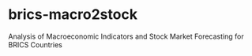 # brics-macro2stock
Analysis of Macroeconomic Indicators and Stock Market Forecasting for BRICS Countries
